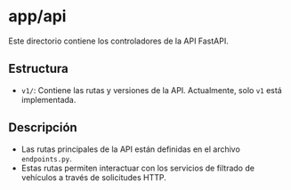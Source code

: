 # app/api

Este directorio contiene los controladores de la API FastAPI.

## Estructura

- `v1/`: Contiene las rutas y versiones de la API. Actualmente, solo `v1` está implementada.

## Descripción

- Las rutas principales de la API están definidas en el archivo `endpoints.py`.
- Estas rutas permiten interactuar con los servicios de filtrado de vehículos a través de solicitudes HTTP.
